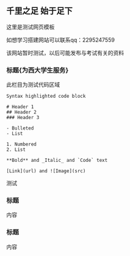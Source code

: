 ## 千里之足 始于足下

这里是测试网页模板

如想学习搭建网站可以联系qq：2295247559

该网站暂时测试，以后可能发布与考试有关的资料

### 标题{为西大学生服务}

此栏目为测试代码区域
```标题
Syntax highlighted code block

# Header 1
## Header 2
### Header 3

- Bulleted
- List

1. Numbered
2. List

**Bold** and _Italic_ and `Code` text

[Link](url) and ![Image](src)
```

测试

### 标题

内容
### 标题

内容
